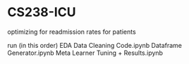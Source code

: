 # CS238-ICU
optimizing for readmission rates for patients

run (in this order)
EDA Data Cleaning Code.ipynb
Dataframe Generator.ipynb
Meta Learner Tuning + Results.ipynb
